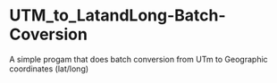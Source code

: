 # UTM_to_LatandLong-Batch-Coversion
A simple progam that does batch conversion from UTm to Geographic coordinates (lat/long)
